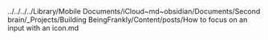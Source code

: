../../../../Library/Mobile Documents/iCloud~md~obsidian/Documents/Second brain/_Projects/Building BeingFrankly/Content/posts/How to focus on an input with an icon.md